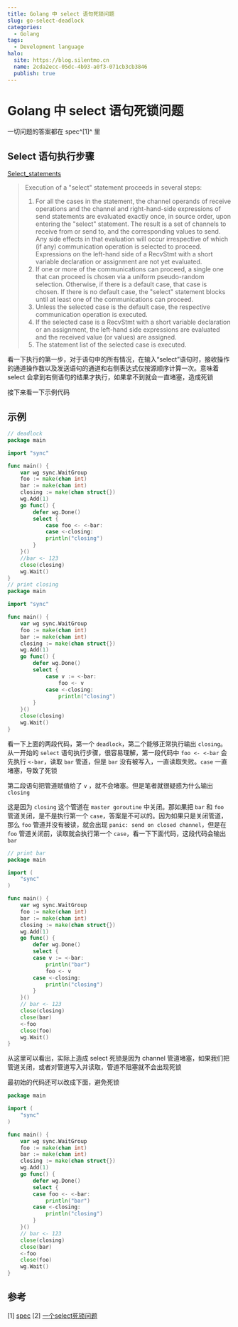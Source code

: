 ```yaml
---
title: Golang 中 select 语句死锁问题
slug: go-select-deadlock
categories:
  - Golang
tags:
  - Development language
halo:
  site: https://blog.silentmo.cn
  name: 2cda2ecc-05dc-4b93-a0f3-071cb3cb3846
  publish: true
---
```

# Golang 中 select 语句死锁问题

一切问题的答案都在 spec^[1]^ 里

## Select 语句执行步骤

[Select_statements](https://go.dev/ref/spec#Select_statements)

> Execution of a "select" statement proceeds in several steps:
> 1. For all the cases in the statement, the channel operands of receive operations and the channel and right-hand-side expressions of send statements are evaluated exactly once, in source order, upon entering the "select" statement. The result is a set of channels to receive from or send to, and the corresponding values to send. Any side effects in that evaluation will occur irrespective of which (if any) communication operation is selected to proceed. Expressions on the left-hand side of a RecvStmt with a short variable declaration or assignment are not yet evaluated.
> 2. If one or more of the communications can proceed, a single one that can proceed is chosen via a uniform pseudo-random selection. Otherwise, if there is a default case, that case is chosen. If there is no default case, the "select" statement blocks until at least one of the communications can proceed.
> 3. Unless the selected case is the default case, the respective communication operation is executed.
> 4. If the selected case is a RecvStmt with a short variable declaration or an assignment, the left-hand side expressions are evaluated and the received value (or values) are assigned.
> 5. The statement list of the selected case is executed.

看一下执行的第一步，对于语句中的所有情况，在输入“select”语句时，接收操作的通道操作数以及发送语句的通道和右侧表达式仅按源顺序计算一次。意味着 select 会拿到右侧语句的结果才执行，如果拿不到就会一直堵塞，造成死锁

接下来看一下示例代码

## 示例

```go
// deadlock
package main

import "sync"

func main() {
    var wg sync.WaitGroup
    foo := make(chan int)
    bar := make(chan int)
    closing := make(chan struct{})
    wg.Add(1)
    go func() {
        defer wg.Done()
        select {
            case foo <- <-bar:
            case <-closing:
            println("closing")
        }
    }()
    //bar <- 123
    close(closing)
    wg.Wait()
}
// print closing
package main

import "sync"

func main() {
    var wg sync.WaitGroup
    foo := make(chan int)
    bar := make(chan int)
    closing := make(chan struct{})
    wg.Add(1)
    go func() {
        defer wg.Done()
        select {
            case v := <-bar:
                foo <- v
            case <-closing:
                println("closing")
        }
    }()
    close(closing)
    wg.Wait()
}
```
看一下上面的两段代码，第一个 `deadlock`，第二个能够正常执行输出 `closing`。从一开始的 `select` 语句执行步骤，很容易理解，第一段代码中 `foo <- <-bar` 会先执行 `<-bar`，读取 `bar` 管道，但是 `bar` 没有被写入，一直读取失败。`case` 一直堵塞，导致了死锁

第二段语句把管道赋值给了 `v` ，就不会堵塞。但是笔者就很疑惑为什么输出 `closing`

这是因为 `closing` 这个管道在 `master goroutine` 中关闭。那如果把 `bar` 和 `foo` 管道关闭，是不是执行第一个 `case`，答案是不可以的。因为如果只是关闭管道，那么 `foo` 管道并没有被读，就会出现 `panic: send on closed channel`，但是在 `foo` 管道关闭前，读取就会执行第一个 `case`，看一下下面代码，这段代码会输出 `bar`

```go
// print bar
package main

import (
	"sync"
)

func main() {
	var wg sync.WaitGroup
	foo := make(chan int)
	bar := make(chan int)
	closing := make(chan struct{})
	wg.Add(1)
	go func() {
		defer wg.Done()
		select {
		case v := <-bar:
			println("bar")
			foo <- v
		case <-closing:
			println("closing")
		}
	}()
	// bar <- 123
	close(closing)
	close(bar)
	<-foo
	close(foo)
	wg.Wait()
}

```

从这里可以看出，实际上造成 select 死锁是因为 channel 管道堵塞，如果我们把管道关闭，或者对管道写入并读取，管道不阻塞就不会出现死锁

最初始的代码还可以改成下面，避免死锁

```go
package main

import (
	"sync"
)

func main() {
	var wg sync.WaitGroup
	foo := make(chan int)
	bar := make(chan int)
	closing := make(chan struct{})
	wg.Add(1)
	go func() {
		defer wg.Done()
		select {
		case foo <- <-bar:
			println("bar")
		case <-closing:
			println("closing")
		}
	}()
	// bar <- 123
	close(closing)
	close(bar)
	<-foo
	close(foo)
	wg.Wait()
}
```

## 参考
[1] [spec](https://go.dev/ref/spec)
[2] [一个select死锁问题](https://mp.weixin.qq.com/s/F1RGLrh371l_NpeC42FRKw)
